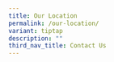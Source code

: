 ```yaml
---
title: Our Location
permalink: /our-location/
variant: tiptap
description: ""
third_nav_title: Contact Us
---
```

